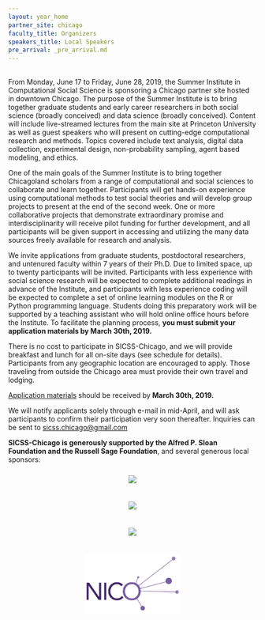 ```yaml
---
layout: year_home
partner_site: chicago
faculty_title: Organizers
speakers_title: Local Speakers
pre_arrival: _pre_arrival.md
---
```

<br>
From Monday, June 17 to Friday, June 28, 2019, the Summer Institute in Computational Social Science is sponsoring a Chicago partner site hosted in downtown Chicago. The purpose of the Summer Institute is to bring together graduate students and early career researchers in both social science (broadly conceived) and data science (broadly conceived). Content will include live-streamed lectures from the main site at Princeton University as well as guest speakers who will present on cutting-edge computational research and methods. Topics covered include text analysis, digital data collection, experimental design, non-probability sampling, agent based modeling, and ethics.

One of the main goals of the Summer Institute is to bring together Chicagoland scholars from a range of computational and social sciences to collaborate and learn together. Participants will get hands-on experience using computational methods to test social theories and will develop group projects to present at the end of the second week. One or more collaborative projects that demonstrate extraordinary promise and interdisciplinarity will receive pilot funding for further development, and all participants will be given support in accessing and utilizing the many data sources freely available for research and analysis.

We invite applications from graduate students, postdoctoral researchers, and untenured faculty within 7 years of their Ph.D. Due to limited space, up to twenty participants will be invited. Participants with less experience with social science research will be expected to complete additional readings in advance of the Institute, and participants with less experience coding will be expected to complete a set of online learning modules on the R or Python programming language. Students doing this preparatory work will be supported by a teaching assistant who will hold online office hours before the Institute. To facilitate the planning process, **you must submit your application materials by March 30th, 2019.**

There is no cost to participate in SICSS-Chicago, and we will provide breakfast and lunch for all on-site days (see schedule for details). Participants from any geographic location are encouraged to apply. Those traveling from outside the Chicago area must provide their own travel and lodging.

[Application materials](https://compsocialscience.github.io/summer-institute/2019/chicago/apply) should be received by **March 30th, 2019.**

We will notify applicants solely through e-mail in mid-April, and will ask participants to confirm their participation very soon thereafter. Inquiries can be sent to [sicss.chicago@gmail.com](mailto:sicss.chicago@gmail.com)

**SICSS-Chicago is generously supported by the Alfred P. Sloan Foundation and the Russell Sage Foundation**, 
and several generous local sponsors:
<center><div>

<a href="https://sloan.org/" target="_"><img src="https://sloan.org/storage/app/media/uploaded-files/Sloan-Logo-primary-black-demo.png" height="130px" style="padding:10px;"></a>

<a href="https://www.russellsage.org/" target = "_"><img src ="https://pcdnetwork.org/wp-content/uploads/2017/05/Russell_Sage_foundation_1394094.jpg" height = "130px" style="padding:10px;"></a>

<a href="https://www.kellogg.northwestern.edu/" target="_"><img src="https://www.northwestern.edu/brand/images/Kellogg_horizontal_new.jpg" height="130px" style="padding:10px;"></a>

<a href="https://www.nico.northwestern.edu/" target="_"><img src="images/NICO Logo Purple Transparent.png" height="120px" style="padding:10px;"></a>
</div></center>